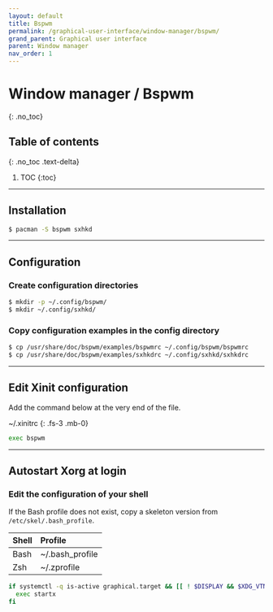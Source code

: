 ```yaml
---
layout: default
title: Bspwm
permalink: /graphical-user-interface/window-manager/bspwm/
grand_parent: Graphical user interface
parent: Window manager
nav_order: 1
---
```


# Window manager / Bspwm
{: .no_toc}

## Table of contents
{: .no_toc .text-delta}

1. TOC
{:toc}

---

## Installation

```bash
$ pacman -S bspwm sxhkd
```

---

## Configuration

### Create configuration directories

```bash
$ mkdir -p ~/.config/bspwm/
$ mkdir ~/.config/sxhkd/
```

### Copy configuration examples in the config directory

```bash
$ cp /usr/share/doc/bspwm/examples/bspwmrc ~/.config/bspwm/bspwmrc
$ cp /usr/share/doc/bspwm/examples/sxhkdrc ~/.config/sxhkd/sxhkdrc
```

---

## Edit Xinit configuration

Add the command below at the very end of the file.

~/.xinitrc
{: .fs-3 .mb-0}

```bash
exec bspwm
```

---

## Autostart Xorg at login

### Edit the configuration of your shell

If the Bash profile does not exist, copy a skeleton version from `/etc/skel/.bash_profile`.

| Shell    | Profile         |
| :------- | :-------------- |
| Bash     | ~/.bash_profile |
| Zsh      | ~/.zprofile     |

```bash
if systemctl -q is-active graphical.target && [[ ! $DISPLAY && $XDG_VTNR -eq 1 ]]; then
  exec startx
fi
```
